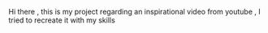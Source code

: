 Hi there , this is  my project regarding an inspirational video from youtube , I tried to recreate it with my skills
